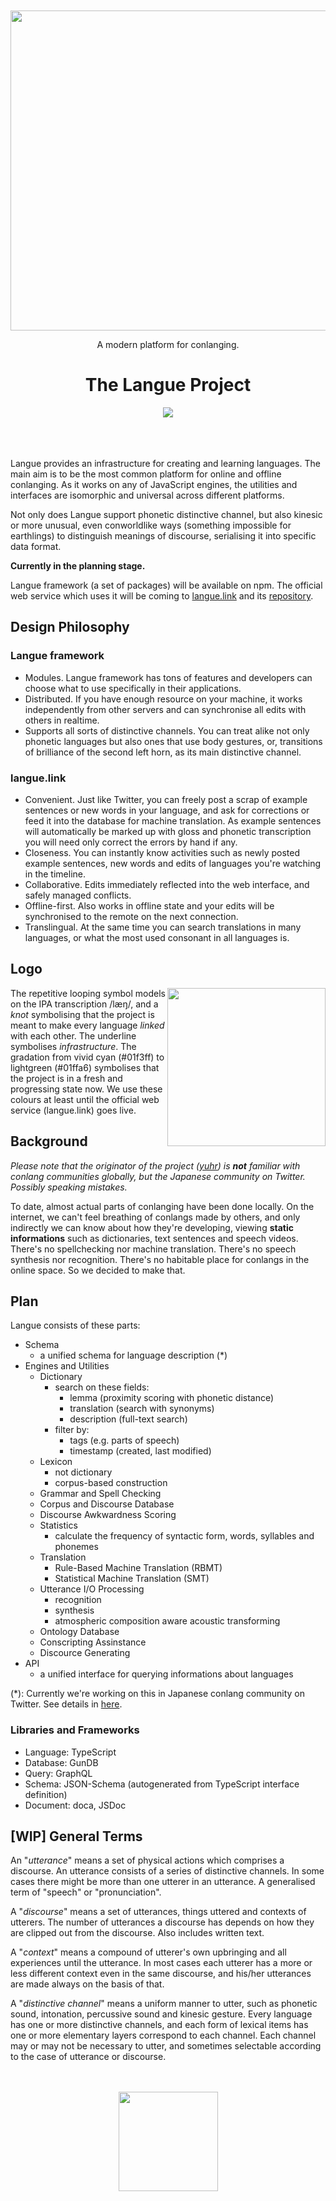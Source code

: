 <div align="center">
  <br><br>
  <img src="https://cdn.rawgit.com/yuhr/langue/master/res/logo-langue.svg"
       width="512px">
  <p>A modern platform for conlanging.</p>
  <h1>The Langue Project</h1>
  <a href="https://gitter.im/langue-project/Lobby?utm_source=badge&utm_medium=badge&utm_campaign=pr-badge&utm_content=badge">
    <img src="https://badges.gitter.im/langue-project/Lobby.svg">
  </a>
  <br><br><br><br>
</div>

Langue provides an infrastructure for creating and learning languages. The main aim is to be the most common platform for online and offline conlanging. As it works on any of JavaScript engines, the utilities and interfaces are isomorphic and universal across different platforms.

Not only does Langue support phonetic distinctive channel, but also kinesic or more unusual, even conworldlike ways (something impossible for earthlings) to distinguish meanings of discourse, serialising it into specific data format.

**Currently in the planning stage.**

Langue framework (a set of packages) will be available on npm. The official web service which uses it will be coming to [langue.link](https://langue.link) and its [repository](https://github.com/yuhr/langue.link).

## Design Philosophy

### Langue framework

- Modules. Langue framework has tons of features and developers can choose what to use specifically in their applications.
- Distributed. If you have enough resource on your machine, it works independently from other servers and can synchronise all edits with others in realtime.
- Supports all sorts of distinctive channels. You can treat alike not only phonetic languages but also ones that use body gestures, or, transitions of brilliance of the second left horn, as its main distinctive channel.

### langue.link

- Convenient. Just like Twitter, you can freely post a scrap of example sentences or new words in your language, and ask for corrections or feed it into the database for machine translation. As example sentences will automatically be marked up with gloss and phonetic transcription you will need only correct the errors by hand if any.
- Closeness. You can instantly know activities such as newly posted example sentences, new words and edits of languages you're watching in the timeline.
- Collaborative. Edits immediately reflected into the web interface, and safely managed conflicts.
- Offline-first. Also works in offline state and your edits will be synchronised to the remote on the next connection.
- Translingual. At the same time you can search translations in many languages, or what the most used consonant in all languages is.

## Logo

<img src="https://cdn.rawgit.com/yuhr/langue/master/res/logo-langue.svg"
     align="right" width="253px">

The repetitive looping symbol models on the IPA transcription /læŋ/, and a *knot* symbolising that the project is meant to make every language *linked* with each other. The underline symbolises *infrastructure*. The gradation from vivid cyan (#01f3ff) to lightgreen (#01ffa6) symbolises that the project is in a fresh and progressing state now. We use these colours at least until the official web service (langue.link) goes live.

## Background

*Please note that the originator of the project ([yuhr](https://github.com/yuhr)) is **not** familiar with conlang communities globally, but the Japanese community on Twitter. Possibly speaking mistakes.*

To date, almost actual parts of conlanging have been done locally. On the internet, we can't feel breathing of conlangs made by others, and only indirectly we can know about how they're developing, viewing **static informations** such as dictionaries, text sentences and speech videos. There's no spellchecking nor machine translation. There's no speech synthesis nor recognition. There's no habitable place for conlangs in the online space. So we decided to make that.

## Plan

Langue consists of these parts:

- Schema
  - a unified schema for language description (*)
- Engines and Utilities
  - Dictionary
    - search on these fields:
      - lemma (proximity scoring with phonetic distance)
      - translation (search with synonyms)
      - description (full-text search)
    - filter by:
      - tags (e.g. parts of speech)
      - timestamp (created, last modified)
  - Lexicon
    - not dictionary
    - corpus-based construction
  - Grammar and Spell Checking
  - Corpus and Discourse Database
  - Discourse Awkwardness Scoring
  - Statistics
    - calculate the frequency of syntactic form, words, syllables and phonemes
  - Translation
    - Rule-Based Machine Translation (RBMT)
    - Statistical Machine Translation (SMT)
  - Utterance I/O Processing
    - recognition
    - synthesis
    - atmospheric composition aware acoustic transforming
  - Ontology Database
  - Conscripting Assinstance
  - Discource Generating
- API
  - a unified interface for querying informations about languages

(*): Currently we're working on this in Japanese conlang community on Twitter. See details in [here](http://ja.conlinguistics.wikia.com/d/p/3086451138552552907).

### Libraries and Frameworks

- Language: TypeScript
- Database: GunDB
- Query: GraphQL
- Schema: JSON-Schema (autogenerated from TypeScript interface definition)
- Document: doca, JSDoc

## [WIP] General Terms

An "*utterance*" means a set of physical actions which comprises a discourse. An utterance consists of a series of distinctive channels. In some cases there might be more than one utterer in an utterance. A generalised term of "speech" or "pronunciation".

A "*discourse*" means a set of utterances, things uttered and contexts of utterers. The number of utterances a discourse has depends on how they are clipped out from the discourse. Also includes written text.

A "*context*" means a compound of utterer's own upbringing and all experiences until the utterance. In most cases each utterer has a more or less different context even in the same discourse, and his/her utterances are made always on the basis of that.

A "*distinctive channel*" means a uniform manner to utter, such as phonetic sound, intonation, percussive sound and kinesic gesture. Every language has one or more distinctive channels, and each form of lexical items has one or more elementary layers correspond to each channel. Each channel may or may not be necessary to utter, and sometimes selectable according to the case of utterance or discourse.

<div align="center">
  <br><br>
  <img src="https://cdn.rawgit.com/yuhr/langue/master/res/logo-langue-alt.svg"
       width="159px">
  <br><br>
</div>